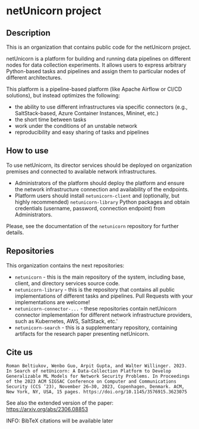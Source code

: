 # netUnicorn project

## Description

This is an organization that contains public code for the netUnicorn project.

netUnicorn is a platform for building and running data pipelines on different nodes for data collection experiments. It allows users to express arbitrary Python-based tasks and pipelines and assign them to particular nodes of different architectures.

This platform is a pipeline-based platform (like Apache Airflow or CI/CD solutions), but instead optimizes the following:
-  the ability to use different infrastructures via specific connectors (e.g., SaltStack-based, Azure Container Instances, Mininet, etc.)
-  the short time between tasks
-  work under the conditions of an unstable network
-  reproducibility and easy sharing of tasks and pipelines

## How to use

To use netUnicorn, its director services should be deployed on organization premises and connected to available network infrastructures.

- Administrators of the platform should deploy the platform and ensure the network infrastructure connection and availability of the endpoints.
- Platform users should install `netunicorn-client` and (optionally, but highly recommended) `netunicorn-library` Python packages and obtain credentials (username, password, connection endpoint) from Administrators.

Please, see the documentation of the `netunicorn` repository for further details.

## Repositories

This organization contains the next repositories:
- `netunicorn` - this is the main repository of the system, including base, client, and directory services source code.
- `netunicorn-library` - this is the repository that contains all public implementations of different tasks and pipelines. Pull Requests with your implementations are welcome!
- `netunicorn-connector-...` - these repositories contain netUnicorn connector implementation for different network infrastructure providers, such as Kubernetes, AWS, SaltStack, etc.'
- `netunicorn-search` - this is a supplementary repository, containing artifacts for the research paper presenting netUnicorn.

## Cite us

```Roman Beltiukov, Wenbo Guo, Arpit Gupta, and Walter Willinger. 2023. In Search of netUnicorn: A Data-Collection Platform to Develop Generalizable ML Models for Network Security Problems. In Proceedings of the 2023 ACM SIGSAC Conference on Computer and Communications Security (CCS ’23), November 26–30, 2023, Copenhagen, Denmark. ACM, New York, NY, USA, 15 pages. https://doi.org/10.1145/3576915.3623075```

See also the extended version of the paper: https://arxiv.org/abs/2306.08853

INFO: BibTeX citations will be available later
